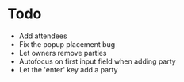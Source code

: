 # Todo

- Add attendees
- Fix the popup placement bug
- Let owners remove parties
- Autofocus on first input field when adding party
- Let the 'enter' key add a party